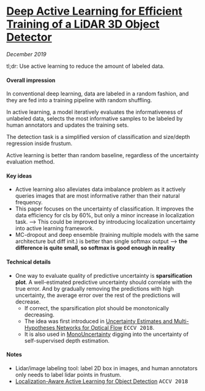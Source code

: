 # [Deep Active Learning for Efficient Training of a LiDAR 3D Object Detector](https://arxiv.org/abs/1901.10609)

_December 2019_

tl;dr: Use active learning to reduce the amount of labeled data.

#### Overall impression
In conventional deep learning, data are labeled in a random fashion, and they are fed into a training pipeline with random shuffling.

In active learning, a model iteratively evaluates the informativeness of unlabeled data, selects the most informative samples to be labeled by human annotators and updates the training sets.

The detection task is a simplified version of classification and size/depth regression inside frustum.

Active learning is better than random baseline, regardless of the uncertainty evaluation method.


#### Key ideas
- Active learning also alleviates data imbalance problem as it actively queries images that are most informative rather than their natural frequency.
- This paper focuses on the uncertainty of classification. It improves the data efficiency for cls by 60%, but only a minor increase in localization task. --> This could be improved by introducing localization uncertainty into active learning framework.
- MC-dropout and deep ensemble (training multiple models with the same architecture but diff init.) is better than single softmax output --> **the difference is quite small, so softmax is good enough in reality**

#### Technical details
- One way to evaluate quality of predictive uncertainty is **sparsification plot**. A well-estimated predictive uncertainty should correlate with the true error. And by gradually removing the predictions with high uncertainty, the average error over the rest of the predictions will decrease. 
	- If correct, the sparsification plot should be monotonically decreasing.
	- The idea was first introduced in [Uncertainty Estimates and Multi-Hypotheses Networks for Optical Flow]() <kbd>ECCV 2018</kbd>.
	- It is also used in [MonoUncertainty](mono_uncertainty.md) digging into the uncertainty of self-supervised depth estimation.


#### Notes
- Lidar/image labeling tool: label 2D box in images, and human annotators only needs to label lidar points in frustum.
- [Localization-Aware Active Learning for Object Detection](https://arxiv.org/abs/1801.05124) <kbd>ACCV 2018</kbd>

